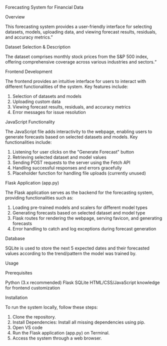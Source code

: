 Forecasting System for Financial Data


Overview

This forecasting system  provides a user-friendly interface for selecting datasets, models, uploading data, and viewing forecast results, residuals, and accuracy metrics.” 



Dataset Selection & Description

The dataset comprises monthly stock prices from the S&P 500 index, offering comprehensive coverage across various industries and sectors.“


Frontend Development

The frontend provides an intuitive interface for users to interact with different functionalities of the system. Key features include:
1. Selection of datasets and models
2. Uploading custom data
3. Viewing forecast results, residuals, and accuracy metrics
4. Error messages for issue resolution


JavaScript Functionality

The JavaScript file adds interactivity to the webpage, enabling users to generate forecasts based on selected datasets and models. Key functionalities include:
1. Listening for user clicks on the "Generate Forecast" button
2. Retrieving selected dataset and model values
3. Sending POST requests to the server using the Fetch API
4. Handling successful responses and errors gracefully
5. Placeholder function for handling file uploads (currently unused)


Flask Application (app.py)

The Flask application serves as the backend for the forecasting system, providing functionalities such as:
1. Loading pre-trained models and scalers for different model types
2. Generating forecasts based on selected dataset and model type
3. Flask routes for rendering the webpage, serving favicon, and generating forecasts
4. Error handling to catch and log exceptions during forecast generation

   
Database

SQLite is used to store the next 5 expected dates and their forecasted values according to the trend/pattern the model was trained by.


Usage

Prerequisites

Python (3.x recommended)
Flask
SQLite
HTML/CSS/JavaScript knowledge for frontend customization

Installation

To run the system locally, follow these steps:

1. Clone the repository.
2. Install Dependencies: Install all missing dependencies using pip.
3. Open VS code  
4. Run the Flask application (app.py) on Terminal.
5. Access the system through a web browser.
